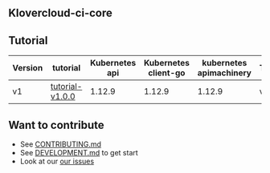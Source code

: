 ## Klovercloud-ci-core

## Tutorial

| Version   | tutorial       | Kubernetes api | Kubernetes client-go | kubernetes apimachinery   | Tektoncd 
|--------------------------|------------|----------------|----------------------|---------------------------|----------|
| v1 | [tutorial-v1.0.0](doc/tutorial-v1.0.0.md)   | 1.12.9            | 1.12.9          | 1.12.9                      |  v1aplha1 |



## Want to contribute

- See [CONTRIBUTING.md](doc/CONTRIBUTING.md)
- See [DEVELOPMENT.md](doc/DEVELOPMENT.md) to get start
- Look at our
  [our issues](https://github.com/klovercloud-ci-cd/klovercloud-ci-core/issues)